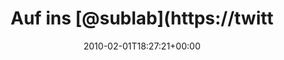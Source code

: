 ---
retweeted: false
source: <a href="http://twitter.com" rel="nofollow">Twitter Web Client</a>
entities:
  hashtags: []
  symbols: []
  user_mentions:
  - name: sublab // Leipzig
    screen_name: sublab
    indices:
    - '8'
    - '15'
    id_str: '43881998'
    id: '43881998'
  - name: Leipzig Symfony UG
    screen_name: lsdug
    indices:
    - '35'
    - '41'
    id_str: '71606223'
    id: '71606223'
  urls: []
display_text_range:
- '0'
- '94'
favorite_count: '0'
id_str: '8508522759'
truncated: false
retweet_count: '0'
id: '8508522759'
created_at: Mon Feb 01 18:27:21 +0000 2010
favorited: false
full_text: Auf ins [@sublab](https://twitter.com/sublab)! In 30 Minuten ist [@lsdug](https://twitter.com/lsdug),
  da sollten die Heizer wenigstens schon laufen... :)
lang: de
tags:
- pesos:twitter
date: '2010-02-01T18:27:21+00:00'
src: https://twitter.com/bascht/status/8508522759
original_url: https://twitter.com/bascht/status/8508522759
type: twitter_tweet
text: Auf ins [@sublab](https://twitter.com/sublab)! In 30 Minuten ist [@lsdug](https://twitter.com/lsdug),
  da sollten die Heizer wenigstens schon laufen... :)
title: Auf ins [@sublab](https://twitt

---